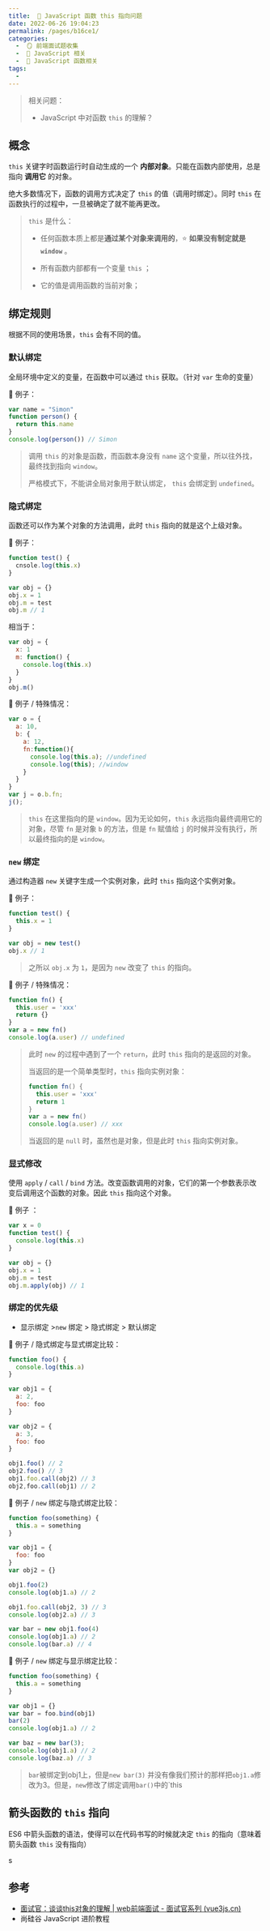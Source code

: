 ```yaml
---
title:  🍎 JavaScript 函数 this 指向问题
date: 2022-06-26 19:04:23
permalink: /pages/b16ce1/
categories:
  -  🪞 前端面试题收集
  -  🗾 JavaScript 相关
  -  🍎 JavaScript 函数相关
tags:
  - 
---
```

> 相关问题：
>
> + JavaScript 中对函数 `this` 的理解？



## 概念

`this` 关键字时函数运行时自动生成的一个 **内部对象**。只能在函数内部使用，总是指向 **调用它** 的对象。

绝大多数情况下，函数的调用方式决定了 `this` 的值（调用时绑定）。同时 `this` 在函数执行的过程中，一旦被确定了就不能再更改。



> `this` 是什么：
>
> + 任何函数本质上都是**通过某个对象来调用的**，:star: **如果没有制定就是 `window`** 。
>
> + 所有函数内部都有一个变量 `this` ；
> + 它的值是调用函数的当前对象；



## 绑定规则

根据不同的使用场景，`this` 会有不同的值。

### 默认绑定

全局环境中定义的变量，在函数中可以通过 `this` 获取。（针对 `var` 生命的变量）

🌰 例子：

```js
var name = "Simon"
function person() {
  return this.name
}
console.log(person()) // Simon
```

> 调用 `this` 的对象是函数，而函数本身没有 `name` 这个变量，所以往外找，最终找到指向 `window`。
>
> 严格模式下，不能讲全局对象用于默认绑定， `this` 会绑定到 `undefined`。

### 隐式绑定

函数还可以作为某个对象的方法调用，此时 `this` 指向的就是这个上级对象。

🌰 例子：

```js
function test() {
  cnsole.log(this.x)
}

var obj = {}
obj.x = 1
obj.m = test
obj.m // 1
```

相当于：

```js
var obj = {
  x: 1
  m: function() {
    console.log(this.x)
  }
}
obj.m()
```



🌰 例子 / 特殊情况：

```js
var o = {
  a: 10,
  b: {
    a: 12,
    fn:function(){
      console.log(this.a); //undefined
      console.log(this); //window
    }
  }
}
var j = o.b.fn;
j();
```

> `this` 在这里指向的是 `window`。因为无论如何，`this` 永远指向最终调用它的对象，尽管 `fn` 是对象 `b` 的方法，但是 `fn` 赋值给 `j` 的时候并没有执行，所以最终指向的是 `window`。



### `new` 绑定

通过构造器 `new` 关键字生成一个实例对象，此时 `this` 指向这个实例对象。

🌰 例子：

```js
function test() {
  this.x = 1
}

var obj = new test()
obj.x // 1
```

> 之所以 `obj.x` 为 `1`，是因为 `new` 改变了 `this` 的指向。



🌰 例子 / 特殊情况：

```js
function fn() {
  this.user = 'xxx'
  return {}
}
var a = new fn()
console.log(a.user) // undefined
```

> 此时 `new` 的过程中遇到了一个 `return`，此时 `this` 指向的是返回的对象。
>
> 当返回的是一个简单类型时，`this` 指向实例对象：
>
> ```js
> function fn() {
>   this.user = 'xxx'
>   return 1
> }
> var a = new fn()
> console.log(a.user) // xxx
> ```
>
> 当返回的是 `null` 时，虽然也是对象，但是此时 `this` 指向实例对象。



### 显式修改

使用 `apply` / `call` / `bind` 方法。改变函数调用的对象，它们的第一个参数表示改变后调用这个函数的对象。因此 `this` 指向这个对象。

🌰 例子 ：

```js
var x = 0
function test() {
  console.log(this.x)
}

var obj = {}
obj.x = 1
obj.m = test
obj.m.apply(obj) // 1
```



### 绑定的优先级

+ 显示绑定  >`new` 绑定  > 隐式绑定 > 默认绑定



🌰 例子 / 隐式绑定与显式绑定比较：

```js
function foo() {
  console.log(this.a)
}

var obj1 = {
  a: 2,
  foo: foo
}

var obj2 = {
  a: 3,
  foo: foo
}

obj1.foo() // 2
obj2.foo() // 3
obj1.foo.call(obj2) // 3
obj2,foo.call(obj1) // 2
```



🌰 例子 / `new` 绑定与隐式绑定比较：

```js
function foo(something) {
  this.a = something
}

var obj1 = {
  foo: foo
}
var obj2 = {}

obj1.foo(2)
console.log(obj1.a) // 2

obj1.foo.call(obj2, 3) // 3
console.log(obj2.a) // 3

var bar = new obj1.foo(4)
console.log(obj1.a) // 2
console.log(bar.a) // 4
```



🌰 例子 / `new` 绑定与显示绑定比较：

```js
function foo(something) {
  this.a = something
}

var obj1 = {}
var bar = foo.bind(obj1)
bar(2)
console.log(obj1.a) // 2

var baz = new bar(3);
console.log(obj1.a) // 2
console.log(baz.a) // 3
```

> `bar`被绑定到obj1上，但是`new bar(3)` 并没有像我们预计的那样把`obj1.a`修改为3。但是，`new`修改了绑定调用`bar()`中的`this



## 箭头函数的 `this` 指向

ES6 中箭头函数的语法，使得可以在代码书写的时候就决定 `this` 的指向（意味着箭头函数 `this` 没有指向）

s

## 参考

+ [面试官：谈谈this对象的理解 | web前端面试 - 面试官系列 (vue3js.cn)](https://vue3js.cn/interview/JavaScript/this.html#一、定义)
+ 尚硅谷 JavaScript 进阶教程